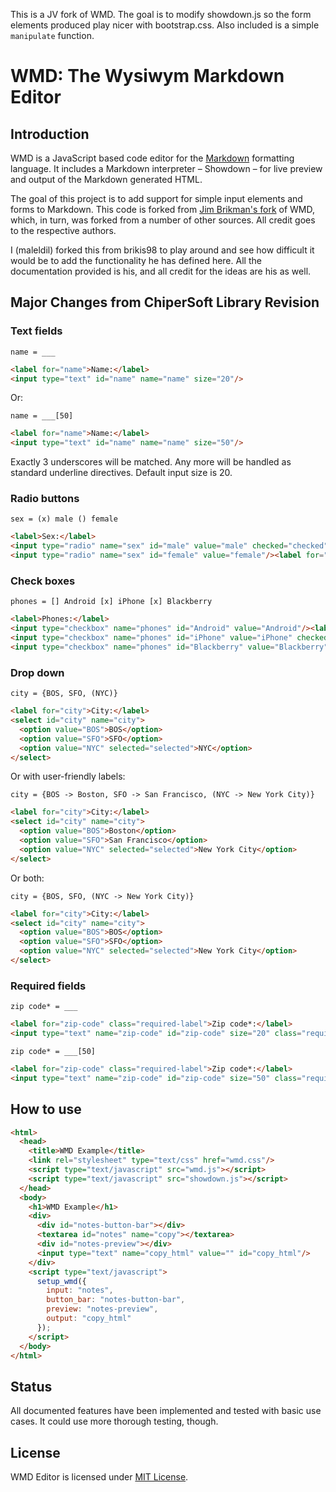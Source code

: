 This is a JV fork of WMD. The goal is to modify showdown.js so the
form elements produced play nicer with bootstrap.css. Also included is
a simple `manipulate` function.




WMD: The Wysiwym Markdown Editor
================================

Introduction
------------

WMD is a JavaScript based code editor for the [Markdown](http://daringfireball.net/projects/markdown/) formatting language.  It includes a Markdown interpreter – Showdown – for live preview and output of the Markdown generated HTML.

The goal of this project is to add support for simple input elements and forms to Markdown. This code is forked from [Jim Brikman's fork](https://github.com/brikis98/wmd) of WMD, which, in turn, was forked from a number of other sources. All credit goes to the respective authors.

I (maleldil) forked this from brikis98 to play around and see how difficult it would be to add the functionality he has defined here.  All the documentation provided is his, and all credit for the ideas are his as well.

Major Changes from ChiperSoft Library Revision
-------------

### Text fields

    name = ___

```html
<label for="name">Name:</label> 
<input type="text" id="name" name="name" size="20"/>
```

Or:

    name = ___[50]
	
```html
<label for="name">Name:</label> 
<input type="text" id="name" name="name" size="50"/>
```

Exactly 3 underscores will be matched.  Any more will be handled as standard underline directives.  Default input size is 20.


### Radio buttons

    sex = (x) male () female

```html
<label>Sex:</label> 
<input type="radio" name="sex" id="male" value="male" checked="checked"/><label for="male">Male</label>
<input type="radio" name="sex" id="female" value="female"/><label for="female">Female</label>  
```

### Check boxes

    phones = [] Android [x] iPhone [x] Blackberry

```html
<label>Phones:</label> 
<input type="checkbox" name="phones" id="Android" value="Android"/><label for="Android">Android</label>
<input type="checkbox" name="phones" id="iPhone" value="iPhone" checked="checked"/><label for="iPhone">iPhone</label>
<input type="checkbox" name="phones" id="Blackberry" value="Blackberry" checked="checked"/><label for="Blackberry">Blackberry</label>
```

### Drop down

    city = {BOS, SFO, (NYC)}

```html
<label for="city">City:</label>
<select id="city" name="city">
  <option value="BOS">BOS</option>
  <option value="SFO">SFO</option>
  <option value="NYC" selected="selected">NYC</option>
</select>
```

Or with user-friendly labels:

    city = {BOS -> Boston, SFO -> San Francisco, (NYC -> New York City)}

```html
<label for="city">City:</label>
<select id="city" name="city">
  <option value="BOS">Boston</option>
  <option value="SFO">San Francisco</option>
  <option value="NYC" selected="selected">New York City</option>
</select>
```

Or both:

    city = {BOS, SFO, (NYC -> New York City)}
	
```html
<label for="city">City:</label>
<select id="city" name="city">
  <option value="BOS">BOS</option>
  <option value="SFO">SFO</option>
  <option value="NYC" selected="selected">New York City</option>
</select>
```

### Required fields

    zip code* = ___

```html
<label for="zip-code" class="required-label">Zip code*:</label>
<input type="text" name="zip-code" id="zip-code" size="20" class="required-input"/>
```

    zip code* = ___[50]

```html
<label for="zip-code" class="required-label">Zip code*:</label>
<input type="text" name="zip-code" id="zip-code" size="50" class="required-input"/>
```


How to use
----------

```html
<html>
  <head>
    <title>WMD Example</title>        
    <link rel="stylesheet" type="text/css" href="wmd.css"/>
    <script type="text/javascript" src="wmd.js"></script>
    <script type="text/javascript" src="showdown.js"></script>
  </head>
  <body>
    <h1>WMD Example</h1>
    <div>
      <div id="notes-button-bar"></div>
      <textarea id="notes" name="copy"></textarea>
      <div id="notes-preview"></div>
      <input type="text" name="copy_html" value="" id="copy_html"/>
    </div>
    <script type="text/javascript">
      setup_wmd({
        input: "notes",
        button_bar: "notes-button-bar",
        preview: "notes-preview",
        output: "copy_html"
      });
    </script>
  </body>
</html>
```

Status
-------

All documented features have been implemented and tested with basic use cases.  It could use more thorough testing, though.

License
-------

WMD Editor is licensed under [MIT License](http://github.com/chipersoft/wmd/raw/master/License.txt).


